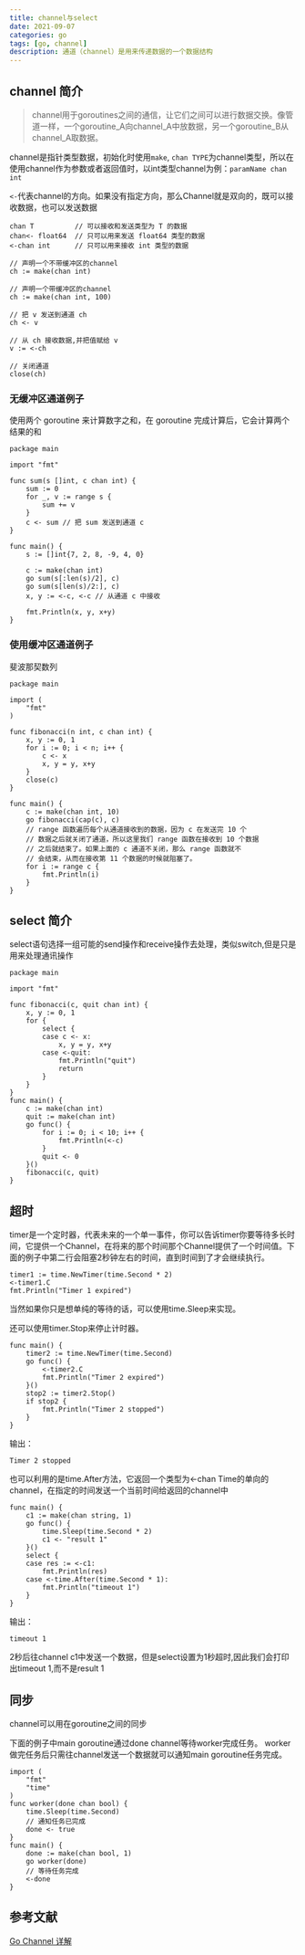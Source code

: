 ```yaml
---
title: channel与select
date: 2021-09-07
categories: go
tags: [go, channel]
description: 通道（channel）是用来传递数据的一个数据结构
---
```


## channel 简介
>channel用于goroutines之间的通信，让它们之间可以进行数据交换。像管道一样，一个goroutine_A向channel_A中放数据，另一个goroutine_B从channel_A取数据。

channel是指针类型数据，初始化时使用`make`, `chan TYPE`为channel类型，所以在使用channel作为参数或者返回值时，以int类型channel为例：`paramName chan int`

`<-`代表channel的方向。如果没有指定方向，那么Channel就是双向的，既可以接收数据，也可以发送数据

```golang
chan T          // 可以接收和发送类型为 T 的数据
chan<- float64  // 只可以用来发送 float64 类型的数据
<-chan int      // 只可以用来接收 int 类型的数据

// 声明一个不带缓冲区的channel
ch := make(chan int) 

// 声明一个带缓冲区的channel
ch := make(chan int, 100)

// 把 v 发送到通道 ch
ch <- v    

// 从 ch 接收数据,并把值赋给 v
v := <-ch 

// 关闭通道
close(ch)
```


### 无缓冲区通道例子

使用两个 goroutine 来计算数字之和，在 goroutine 完成计算后，它会计算两个结果的和
```golang
package main

import "fmt"

func sum(s []int, c chan int) {
	sum := 0
	for _, v := range s {
		sum += v
	}
	c <- sum // 把 sum 发送到通道 c
}

func main() {
	s := []int{7, 2, 8, -9, 4, 0}

	c := make(chan int)
	go sum(s[:len(s)/2], c)
	go sum(s[len(s)/2:], c)
	x, y := <-c, <-c // 从通道 c 中接收

	fmt.Println(x, y, x+y)
}

```


### 使用缓冲区通道例子

斐波那契数列
```golang
package main

import (
	"fmt"
)

func fibonacci(n int, c chan int) {
	x, y := 0, 1
	for i := 0; i < n; i++ {
		c <- x
		x, y = y, x+y
	}
	close(c)
}

func main() {
	c := make(chan int, 10)
	go fibonacci(cap(c), c)
	// range 函数遍历每个从通道接收到的数据，因为 c 在发送完 10 个
	// 数据之后就关闭了通道，所以这里我们 range 函数在接收到 10 个数据
	// 之后就结束了。如果上面的 c 通道不关闭，那么 range 函数就不
	// 会结束，从而在接收第 11 个数据的时候就阻塞了。
	for i := range c {
		fmt.Println(i)
	}
}
```

## select 简介

select语句选择一组可能的send操作和receive操作去处理，类似switch,但是只是用来处理通讯操作

```golang
package main

import "fmt"

func fibonacci(c, quit chan int) {
	x, y := 0, 1
	for {
		select {
		case c <- x:
			x, y = y, x+y
		case <-quit:
			fmt.Println("quit")
			return
		}
	}
}
func main() {
	c := make(chan int)
	quit := make(chan int)
	go func() {
		for i := 0; i < 10; i++ {
			fmt.Println(<-c)
		}
		quit <- 0
	}()
	fibonacci(c, quit)
}
```

## 超时
timer是一个定时器，代表未来的一个单一事件，你可以告诉timer你要等待多长时间，它提供一个Channel，在将来的那个时间那个Channel提供了一个时间值。下面的例子中第二行会阻塞2秒钟左右的时间，直到时间到了才会继续执行。
```golang
timer1 := time.NewTimer(time.Second * 2)
<-timer1.C
fmt.Println("Timer 1 expired")
```
当然如果你只是想单纯的等待的话，可以使用time.Sleep来实现。

还可以使用timer.Stop来停止计时器。
```golang
func main() {
	timer2 := time.NewTimer(time.Second)
	go func() {
		<-timer2.C
		fmt.Println("Timer 2 expired")
	}()
	stop2 := timer2.Stop()
	if stop2 {
		fmt.Println("Timer 2 stopped")
	}
}

```
输出：
```
Timer 2 stopped
```

也可以利用的是time.After方法，它返回一个类型为<-chan Time的单向的channel，在指定的时间发送一个当前时间给返回的channel中

```
func main() {
	c1 := make(chan string, 1)
	go func() {
		time.Sleep(time.Second * 2)
		c1 <- "result 1"
	}()
	select {
	case res := <-c1:
		fmt.Println(res)
	case <-time.After(time.Second * 1):
		fmt.Println("timeout 1")
	}
}
```
输出：
```
timeout 1
```
2秒后往channel c1中发送一个数据，但是select设置为1秒超时,因此我们会打印出timeout 1,而不是result 1

## 同步 
channel可以用在goroutine之间的同步

下面的例子中main goroutine通过done channel等待worker完成任务。 worker做完任务后只需往channel发送一个数据就可以通知main goroutine任务完成。
```golang
import (
    "fmt"
    "time"
)
func worker(done chan bool) {
    time.Sleep(time.Second)
    // 通知任务已完成
    done <- true
}
func main() {
    done := make(chan bool, 1)
    go worker(done)
    // 等待任务完成
    <-done
}  
```

## 参考文献
[Go Channel 详解](https://www.runoob.com/w3cnote/go-channel-intro.html)  